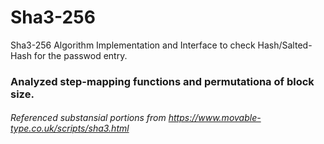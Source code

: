 # Sha3-256
Sha3-256 Algorithm Implementation and Interface to check Hash/Salted-Hash for the passwod entry.

### Analyzed step-mapping functions and permutationa of block size. 

###### Referenced substansial portions from https://www.movable-type.co.uk/scripts/sha3.html
